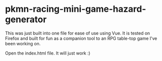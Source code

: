 # pkmn-racing-mini-game-hazard-generator

This was just built into one file for ease of use using Vue. It is tested on Firefox and built for fun as a companion tool to an RPG table-top game I've been working on.

Open the index.html file. It will just work :)
